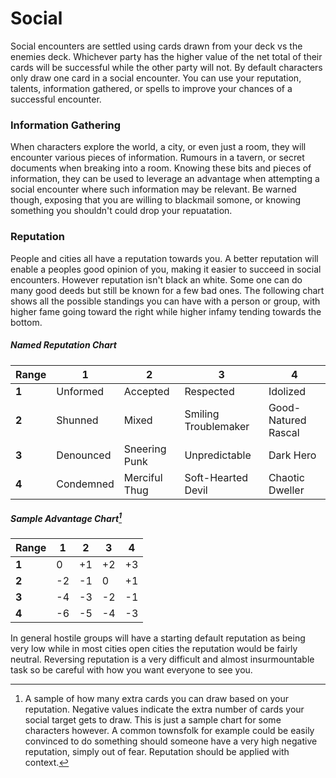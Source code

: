 # Social

Social encounters are settled using cards drawn from your deck vs the enemies deck. Whichever party has the higher value of the net total of their cards will be successful while the other party will not. By default characters only draw one card in a social encounter. You can use your reputation, talents, information gathered, or spells to improve your chances of a successful encounter.

### Information Gathering
When characters explore the world, a city, or even just a room, they will encounter various pieces of information. Rumours in a tavern, or secret documents when breaking into a room. Knowing these bits and pieces of information, they can be used to leverage an advantage when attempting a social encounter where such information may be relevant. Be warned though, exposing that you are willing to blackmail somone, or knowing something you shouldn't could drop your repuatation.

### Reputation
People and cities all have a reputation towards you. A better reputation will enable a peoples good opinion of you, making it easier to succeed in social encounters. However reputation isn't black an white. Some one can do many good deeds but still be known for a few bad ones. The following chart shows all the possible standings you can have with a person or group, with higher fame going toward the right while higher infamy tending towards the bottom.

##### Named Reputation Chart

| Range | 1 | 2 | 3 | 4 |
| - | - | - | - | - |
| **1** | Unformed | Accepted | Respected | Idolized |
| **2** | Shunned | Mixed | Smiling Troublemaker | Good-Natured Rascal |
| **3** | Denounced | Sneering Punk | Unpredictable | Dark Hero |
| **4** | Condemned | Merciful Thug | Soft-Hearted Devil | Chaotic Dweller |

##### Sample Advantage Chart[^1]
| Range | 1 | 2 | 3 | 4 |
| - | - | - | - | - |
| **1** |  0 | +1 | +2 | +3 |
| **2** | -2 | -1 |  0 | +1 |
| **3** | -4 | -3 | -2 | -1 |
| **4** | -6 | -5 | -4 | -3 |

[^1]: A sample of how many extra cards you can draw based on your reputation. Negative values indicate the extra number of cards your social target gets to draw. This is just a sample chart for some characters however. A common townsfolk for example could be easily convinced to do something should someone have a very high negative reputation, simply out of fear. Reputation should be applied with context.

In general hostile groups will have a starting default reputation as being very low while in most cities open cities the reputation would be fairly neutral. Reversing reputation is a very difficult and almost insurmountable task so be careful with how you want everyone to see you.
